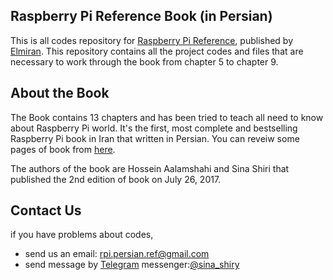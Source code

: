 ## Raspberry Pi Reference Book (in Persian)
This is all codes repository for [Raspberry Pi Reference](http://ketab.ir/bookview.aspx?bookid=2146633), published by [Elmiran](https://www.chaponashr.ir/elmiran). This repository contains all the project codes and files that are necessary to work through the book from chapter 5 to chapter 9.
## About the Book
The Book contains 13 chapters and has been tried to teach all need to know about Raspberry Pi world. It's the first, most complete and bestselling Raspberry Pi book in Iran that written in Persian.
You can reveiw some pages of book from [here](http://164.138.18.205/DataBase/bookpdf/96/96504071.pdf).

The authors of the book are Hossein Aalamshahi and Sina Shiri that published the 2nd edition of book on July 26, 2017.
## Contact Us
if you have problems about codes,

* send us an email: rpi.persian.ref@gmail.com
* send message by [Telegram](https://telegram.org/) messenger:[@sina_shiry](http://t.me/sina_shiry)
